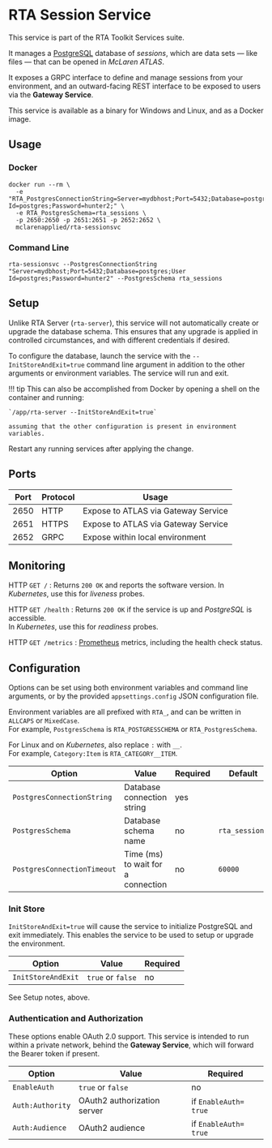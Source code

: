 # RTA Session Service

This service is part of the RTA Toolkit Services suite.

It manages a [PostgreSQL](https://www.postgresql.org/) database of _sessions_, which are data sets &mdash; like files &mdash; that can be opened in _McLaren ATLAS_.

It exposes a GRPC interface to define and manage sessions from your environment, and an outward-facing REST interface to be exposed to users via the **Gateway Service**.

This service is available as a binary for Windows and Linux, and as a Docker image.

## Usage

### Docker

```
docker run --rm \
  -e "RTA_PostgresConnectionString=Server=mydbhost;Port=5432;Database=postgres;User Id=postgres;Password=hunter2;" \
  -e RTA_PostgresSchema=rta_sessions \
  -p 2650:2650 -p 2651:2651 -p 2652:2652 \
  mclarenapplied/rta-sessionsvc
```

### Command Line

```
rta-sessionsvc --PostgresConnectionString "Server=mydbhost;Port=5432;Database=postgres;User Id=postgres;Password=hunter2" --PostgresSchema rta_sessions
```

## Setup

Unlike RTA Server (`rta-server`), this service will not automatically create or upgrade the database schema.
This ensures that any upgrade is applied in controlled circumstances, and with different credentials if desired.

To configure the database, launch the service with the `--InitStoreAndExit=true` command line argument in addition to the other arguments or environment variables.
The service will run and exit.

!!! tip
	This can also be accomplished from Docker by opening a shell on the container and running:

	`/app/rta-server --InitStoreAndExit=true`

	assuming that the other configuration is present in environment variables.

Restart any running services after applying the change.

## Ports

| Port | Protocol   | Usage                               |
|------|------------|-------------------------------------|
| 2650 | HTTP       | Expose to ATLAS via Gateway Service |
| 2651 | HTTPS      | Expose to ATLAS via Gateway Service |
| 2652 | GRPC       | Expose within local environment     |

## Monitoring

HTTP `GET /`
: Returns `200 OK` and reports the software version.
  In _Kubernetes_, use this for _liveness_ probes.

HTTP `GET /health`
: Returns `200 OK` if the service is up and _PostgreSQL_ is accessible.  
  In _Kubernetes_, use this for _readiness_ probes.

HTTP `GET /metrics`
: [Prometheus](https://prometheus.io/) metrics, including the health check status.

## Configuration

Options can be set using both environment variables and command line arguments, or by the provided `appsettings.config` JSON configuration file.

Environment variables are all prefixed with `RTA_`, and can be written in `ALLCAPS` or `MixedCase`.  
For example, `PostgresSchema` is `RTA_POSTGRESSCHEMA` or `RTA_PostgresSchema`.

For Linux and on _Kubernetes_, also replace `:` with `__`.  
For example, `Category:Item` is `RTA_CATEGORY__ITEM`.

| Option                      | Value                              | Required       | Default        |
|-----------------------------|------------------------------------|----------------|----------------|
| `PostgresConnectionString`  | Database connection string         | yes            |                |
| `PostgresSchema`            | Database schema name               | no             | `rta_sessions` |
| `PostgresConnectionTimeout` | Time (ms) to wait for a connection | no             | `60000`        |

### Init Store

`InitStoreAndExit=true` will cause the service to initialize PostgreSQL and exit immediately.
This enables the service to be used to setup or upgrade the environment.

| Option               | Value                       | Required             |
|----------------------|-----------------------------|----------------------|
| `InitStoreAndExit`   | `true` or `false`           | no                   |

See Setup notes, above.

### Authentication and Authorization

These options enable OAuth 2.0 support.
This service is intended to run within a private network, behind the **Gateway Service**, which will forward the Bearer token if present. 

| Option               | Value                       | Required             |
|----------------------|-----------------------------|----------------------|
| `EnableAuth`         | `true` or `false`           | no                   |
| `Auth:Authority`     | OAuth2 authorization server | if `EnableAuth=​true` |
| `Auth:Audience`      | OAuth2 audience             | if `EnableAuth=​true` |
